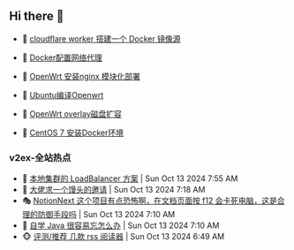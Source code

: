 ## Hi there 👋

<!--
**dkyg666/dkyg666** is a ✨ _special_ ✨ repository because its `README.md` (this file) appears on your GitHub profile.

Here are some ideas to get you started:

- 🔭 I’m currently working on ...
- 🌱 I’m currently learning ...
- 👯 I’m looking to collaborate on ...
- 🤔 I’m looking for help with ...
- 💬 Ask me about ...
- 📫 How to reach me: ...
- 😄 Pronouns: ...
- ⚡ Fun fact: ...
-->

<!-- BLOG-POST-LIST:START -->
- 🦩 [cloudflare worker 搭建一个 Docker 镜像源](http://blog.1996099.xyz/archives/cloudflare-worker-da-jian-yi-ge-docker-jing-xiang-zhan) 

- 🚦 [Docker配置网络代理](http://blog.1996099.xyz/archives/dockerpei-zhi-wang-luo-dai-li) 

- 🫶 [OpenWrt 安装nginx 模块化部署](http://blog.1996099.xyz/archives/openwrt-an-zhuang-nginx-mo-kuai-hua-bu-shu) 

- 🦄 [Ubuntu编译Openwrt](http://blog.1996099.xyz/archives/ubuntuzi-bian-yi-openwrt) 

- 🐻 [OpenWrt overlay磁盘扩容](http://blog.1996099.xyz/archives/openwrt-overlay) 

- 🤖 [CentOS 7 安装Docker环境](http://blog.1996099.xyz/archives/centos-docker) 
<!-- BLOG-POST-LIST:END -->

### v2ex-全站热点
<!-- v2ex:START -->
- 🥸 [本地集群的 LoadBalancer 方案](https://www.v2ex.com/t/1079816#reply0) | Sun Oct 13 2024 7:55 AM
- 🤗 [大佬求一个馒头的邀请](https://www.v2ex.com/t/1079808#reply1) | Sun Oct 13 2024 7:18 AM
- 🎭 [NotionNext 这个项目有点恐怖啊，在文档页面按 f12 会卡死电脑，这是合理的防御手段吗](https://www.v2ex.com/t/1079807#reply6) | Sun Oct 13 2024 7:10 AM
- 🥷 [自学 Java 很容易忘怎么办](https://www.v2ex.com/t/1079806#reply6) | Sun Oct 13 2024 7:10 AM
- 🐵 [评测/推荐 几款 rss 阅读器](https://www.v2ex.com/t/1079804#reply6) | Sun Oct 13 2024 6:49 AM<!-- v2ex:END -->

